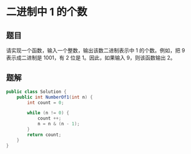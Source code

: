 # 二进制中 1 的个数

## 题目

请实现一个函数，输入一个整数，输出该数二进制表示中 1 的个数。例如，把 9 表示成二进制是 1001，有 2 位是 1。因此，如果输入 9，则该函数输出 2。

## 题解

```java
public class Solution {
    public int NumberOf1(int n) {
        int count = 0;

        while (n != 0) {
            count ++;
            n = n & (n - 1);
        }
        return count;
    }
}
```
